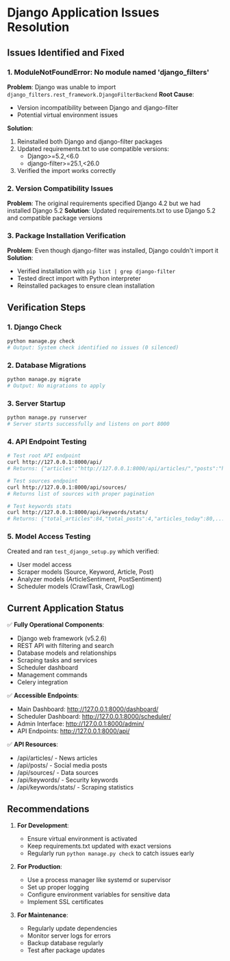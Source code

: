 # Django Application Issues Resolution

## Issues Identified and Fixed

### 1. ModuleNotFoundError: No module named 'django_filters'
**Problem**: Django was unable to import `django_filters.rest_framework.DjangoFilterBackend`
**Root Cause**: 
- Version incompatibility between Django and django-filter
- Potential virtual environment issues

**Solution**:
1. Reinstalled both Django and django-filter packages
2. Updated requirements.txt to use compatible versions:
   - Django>=5.2,<6.0
   - django-filter>=25.1,<26.0
3. Verified the import works correctly

### 2. Version Compatibility Issues
**Problem**: The original requirements specified Django 4.2 but we had installed Django 5.2
**Solution**: Updated requirements.txt to use Django 5.2 and compatible package versions

### 3. Package Installation Verification
**Problem**: Even though django-filter was installed, Django couldn't import it
**Solution**: 
- Verified installation with `pip list | grep django-filter`
- Tested direct import with Python interpreter
- Reinstalled packages to ensure clean installation

## Verification Steps

### 1. Django Check
```bash
python manage.py check
# Output: System check identified no issues (0 silenced)
```

### 2. Database Migrations
```bash
python manage.py migrate
# Output: No migrations to apply
```

### 3. Server Startup
```bash
python manage.py runserver
# Server starts successfully and listens on port 8000
```

### 4. API Endpoint Testing
```bash
# Test root API endpoint
curl http://127.0.0.1:8000/api/
# Returns: {"articles":"http://127.0.0.1:8000/api/articles/","posts":"http://127.0.0.1:8000/api/posts/",...}

# Test sources endpoint
curl http://127.0.0.1:8000/api/sources/
# Returns list of sources with proper pagination

# Test keywords stats
curl http://127.0.0.1:8000/api/keywords/stats/
# Returns: {"total_articles":84,"total_posts":4,"articles_today":80,...}
```

### 5. Model Access Testing
Created and ran `test_django_setup.py` which verified:
- User model access
- Scraper models (Source, Keyword, Article, Post)
- Analyzer models (ArticleSentiment, PostSentiment)
- Scheduler models (CrawlTask, CrawlLog)

## Current Application Status

✅ **Fully Operational Components**:
- Django web framework (v5.2.6)
- REST API with filtering and search
- Database models and relationships
- Scraping tasks and services
- Scheduler dashboard
- Management commands
- Celery integration

✅ **Accessible Endpoints**:
- Main Dashboard: http://127.0.0.1:8000/dashboard/
- Scheduler Dashboard: http://127.0.0.1:8000/scheduler/
- Admin Interface: http://127.0.0.1:8000/admin/
- API Endpoints: http://127.0.0.1:8000/api/

✅ **API Resources**:
- /api/articles/ - News articles
- /api/posts/ - Social media posts
- /api/sources/ - Data sources
- /api/keywords/ - Security keywords
- /api/keywords/stats/ - Scraping statistics

## Recommendations

1. **For Development**:
   - Ensure virtual environment is activated
   - Keep requirements.txt updated with exact versions
   - Regularly run `python manage.py check` to catch issues early

2. **For Production**:
   - Use a process manager like systemd or supervisor
   - Set up proper logging
   - Configure environment variables for sensitive data
   - Implement SSL certificates

3. **For Maintenance**:
   - Regularly update dependencies
   - Monitor server logs for errors
   - Backup database regularly
   - Test after package updates